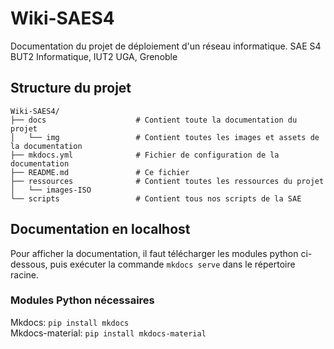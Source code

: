 # Wiki-SAES4

Documentation du projet de déploiement d'un réseau informatique.
SAE S4 BUT2 Informatique, IUT2 UGA, Grenoble

## Structure du projet

```
Wiki-SAES4/                 
├── docs                    # Contient toute la documentation du projet
│   └── img                 # Contient toutes les images et assets de la documentation
├── mkdocs.yml              # Fichier de configuration de la documentation
├── README.md               # Ce fichier
├── ressources              # Contient toutes les ressources du projet
│   └── images-ISO
└── scripts                 # Contient tous nos scripts de la SAE
```

## Documentation en localhost

Pour afficher la documentation, il faut télécharger les modules python ci-dessous, puis exécuter la commande `mkdocs serve` dans le répertoire racine.

### Modules Python nécessaires
Mkdocs: `pip install mkdocs`  
Mkdocs-material: `pip install mkdocs-material`
